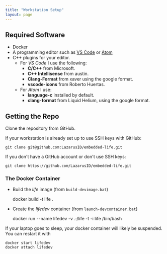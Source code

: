 ```yaml
---
title: "Workstation Setup"
layout: page
---
```


## Required Software

- Docker
- A programming editor such as [VS Code](https://code.visualstudio.com/) or [Atom](https://atom.io/)
- C++ plugins for your editor.
  - For *VS Code* I use the following:
    - **C/C++** from Microsoft.
    - **C++ Intellisense** from austin.
    - **Clang-Format** from xaver using the google format.
    - **vscode-icons** from Roberto Huertas.
  - For *Atom* I use:
    - **language-c** installed by default.
    - **clang-format** from Liquid Helium, using the google format.

## Getting the Repo

Clone the repository from GitHub.

If your workstation is already set up to use SSH keys with GitHub:

    git clone git@github.com:LazarusID/embedded-life.git

If you don't have a GitHub account or don't use SSH keys:

    git clone https://github.com/LazarusID/embedded-life.git

### The Docker Container

- Build the *life* image (from `build-devimage.bat`)

    docker build -t life .

- Create the *lifedev* container (from `launch-devcontainer.bat`)

    docker run --name lifedev -v .:/life -t -i life /bin/bash

If your laptop goes to sleep, your docker container will likely be suspended.  You can restart it with

    docker start lifedev
    docker attach lifedev

